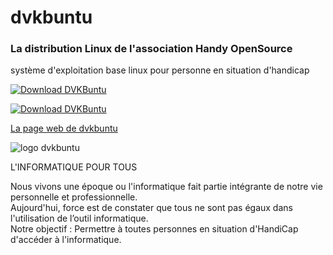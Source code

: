 # dvkbuntu
### La distribution Linux de l'association Handy OpenSource
  
système d'exploitation base linux pour personne en situation d'handicap  
   
[![Download DVKBuntu](https://img.shields.io/sourceforge/dt/dvkbuntu?label=DVKBuntu%20Downloads%20Total&style=for-the-badge)](https://sourceforge.net/projects/dvkbuntu/files/latest/download)
  
[![Download DVKBuntu](https://a.fsdn.com/con/app/sf-download-button)](https://sourceforge.net/projects/dvkbuntu/files/latest/download)
  
  
[La page web de dvkbuntu](https://www.dvkbuntu.org/)

![logo dvkbuntu](https://dvkbuntu.org/images/logo_clair.png)

  
L'INFORMATIQUE POUR TOUS   
   
Nous vivons une époque ou l'informatique fait partie intégrante de notre vie personnelle et professionnelle.  
Aujourd'hui, force est de constater que tous ne sont pas égaux dans l'utilisation de l’outil informatique.  
Notre objectif : Permettre à toutes personnes en situation d'HandiCap d'accéder à l'informatique.  
